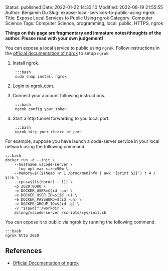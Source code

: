 Status: published
Date: 2022-01-22 14:33:10
Modified: 2022-08-19 21:55:55
Author: Benjamin Du
Slug: expose-local-services-to-public-using-ngrok
Title: Expose Local Services to Public Using ngrok
Category: Computer Science
Tags: Computer Science, programming, local, public, HTTPS, ngrok

**Things on this page are fragmentary and immature notes/thoughts of the author. Please read with your own judgement!**

You can expose a local service to public using `ngrok`.
Follow instructions in the 
[official documentation of ngrok](https://dashboard.ngrok.com/get-started/setup)
to setup `ngrok`. 

1. Install ngrok.

        :::bash
        sudo snap install ngrok

2. Login to [ngrok.com](ngrok.com).

3. Connect your account following instructions. 

        :::bash
        ngrok config your_token

4. Start a http tunnel forwarding to you local port.

        :::bash
        ngrok http your_choice_of_port

For example, 
suppose you have launch a code-server service
in your local network using the following command.

    :::bash
    docker run -d --init \
        --hostname vscode-server \
        --log-opt max-size=50m \
        --memory=$(($(head -n 1 /proc/meminfo | awk '{print $2}') * 4 / 5))k \
        --cpus=$(($(nproc) - 1)) \
        -p 2020:8080 \
        -e DOCKER_USER=$(id -un) \
        -e DOCKER_USER_ID=$(id -u) \
        -e DOCKER_PASSWORD=$(id -un) \
        -e DOCKER_GROUP_ID=$(id -g) \
        -v "$(pwd)":/workdir \
        dclong/vscode-server /scripts/sys/init.sh

You can expose it to public via ngrok by running the following command.

    :::bash
    ngrok http 2020

## References

- [Official Documentation of ngrok](https://dashboard.ngrok.com/get-started/setup)
